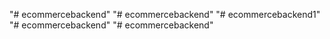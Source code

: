 "# ecommercebackend" 
"# ecommercebackend" 
"# ecommercebackend1" 
"# ecommercebackend" 
"# ecommercebackend" 
